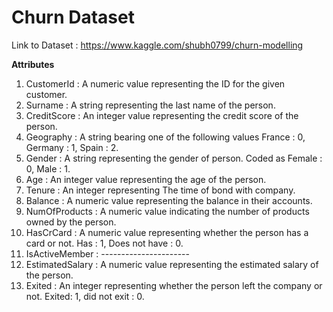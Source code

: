 # Churn Dataset

Link to Dataset : https://www.kaggle.com/shubh0799/churn-modelling


**Attributes**

1. CustomerId : A numeric value representing the ID for the given customer.
2. Surname : A string representing the last name of the person.
3. CreditScore : An integer value representing the credit score of the person.
4. Geography : A string bearing one of the following values France : 0, Germany : 1, Spain : 2.
5. Gender : A string representing the gender of person. Coded as Female : 0, Male : 1.
6. Age : An integer value representing the age of the person.
7. Tenure : An integer representing The time of bond with company.
8. Balance : A numeric value representing the balance in their accounts.
9. NumOfProducts : A numeric value indicating the number of products owned by the person.
10. HasCrCard : A numeric value representing whether the person has a card or not. Has : 1, Does not have : 0.
11. IsActiveMember : ----------------------
12. EstimatedSalary : A numeric value representing the estimated salary of the person.
13. Exited : An integer representing whether the person left the company or not. Exited: 1, did not exit : 0.
